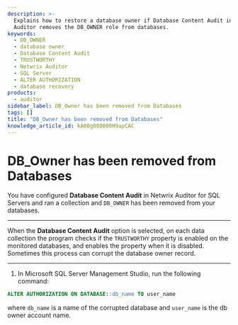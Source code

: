 ```yaml
---
description: >-
  Explains how to restore a database owner if Database Content Audit in Netwrix
  Auditor removes the DB_OWNER role from databases.
keywords:
  - DB_OWNER
  - database owner
  - Database Content Audit
  - TRUSTWORTHY
  - Netwrix Auditor
  - SQL Server
  - ALTER AUTHORIZATION
  - database recovery
products:
  - auditor
sidebar_label: DB_Owner has been removed from Databases
tags: []
title: "DB_Owner has been removed from Databases"
knowledge_article_id: kA00g000000H9apCAC
---
```


# DB_Owner has been removed from Databases

You have configured **Database Content Audit** in Netwrix Auditor for SQL Servers and ran a collection and `DB_OWNER` has been removed from your databases.

---

When the **Database Content Audit** option is selected, on each data collection the program checks if the `TRUSTWORTHY` property is enabled on the monitored databases, and enables the property when it is disabled. Sometimes this process can corrupt the database owner record.

---

1. In Microsoft SQL Server Management Studio, run the following command:

```sql
ALTER AUTHORIZATION ON DATABASE::db_name TO user_name
```

where `db_name` is a name of the corrupted database and `user_name` is the db owner account name.

